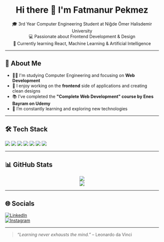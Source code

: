 <h1 align="center">Hi there 👋 I'm Fatmanur Pekmez</h1>

<p align="center">
  🎓 3rd Year Computer Engineering Student at Niğde Ömer Halisdemir University<br/>
  💻 Passionate about Frontend Development & Design<br/>
  🌱 Currently learning React, Machine Learning & Artificial Intelligence
</p>

---

## 🧠 About Me

- 👩‍💻 I'm studying Computer Engineering and focusing on **Web Development**
- 🎨 I enjoy working on the **frontend** side of applications and creating clean designs
- 📚 I’ve completed the **"Complete Web Development" course by Enes Bayram on Udemy**
- 🚀 I’m constantly learning and exploring new technologies

---

## 🛠️ Tech Stack

<div align="left">
  <img src="https://img.shields.io/badge/HTML5-E34F26?style=for-the-badge&logo=html5&logoColor=white" />
  <img src="https://img.shields.io/badge/CSS3-1572B6?style=for-the-badge&logo=css3&logoColor=white" />
  <img src="https://img.shields.io/badge/JavaScript-F7DF1E?style=for-the-badge&logo=javascript&logoColor=black" />
  <img src="https://img.shields.io/badge/ECMAScript-FFCA28?style=for-the-badge&logo=javascript&logoColor=black" />
  <img src="https://img.shields.io/badge/React-20232A?style=for-the-badge&logo=react&logoColor=61DAFB" />
  <img src="https://img.shields.io/badge/Python-3776AB?style=for-the-badge&logo=python&logoColor=white" />
  <img src="https://img.shields.io/badge/Java-007396?style=for-the-badge&logo=java&logoColor=white" />
</div>

---

## 📊 GitHub Stats

<p align="center">
  <img src="https://github-readme-stats.vercel.app/api?username=fnur21&show_icons=true&theme=tokyonight" />
  <br/>
  <img src="https://github-readme-streak-stats.herokuapp.com/?user=fnur21&theme=tokyonight" />
</p>

---

## 🌐 Socials

<!-- Buraya sosyal medya linklerini eklersen aktif hale getirebiliriz -->
[![LinkedIn](https://img.shields.io/badge/LinkedIn-blue?style=for-the-badge&logo=linkedin&logoColor=white)](https://linkedin.com)  
[![Instagram](https://img.shields.io/badge/Instagram-purple?style=for-the-badge&logo=instagram&logoColor=white)](https://instagram.com)

---

> *“Learning never exhausts the mind.”* – Leonardo da Vinci
